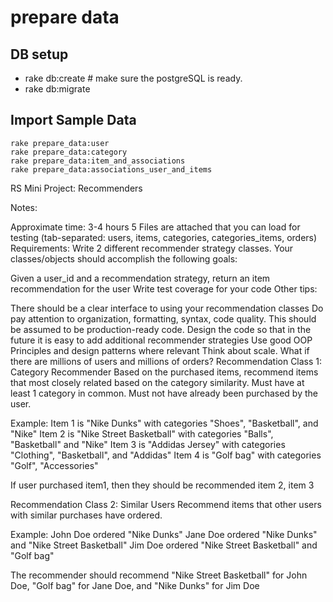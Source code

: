 # prepare data
## DB setup
- rake db:create # make sure the postgreSQL is ready.
- rake db:migrate

## Import Sample Data

    rake prepare_data:user
    rake prepare_data:category
    rake prepare_data:item_and_associations
    rake prepare_data:associations_user_and_items




RS Mini Project: Recommenders

Notes:

Approximate time: 3-4 hours
5 Files are attached that you can load for testing (tab-separated: users, items, categories, categories_items, orders)
Requirements: Write 2 different recommender strategy classes. Your classes/objects should accomplish the following goals:

Given a user_id and a recommendation strategy, return an item recommendation for the user
Write test coverage for your code
Other tips:

There should be a clear interface to using your recommendation classes
Do pay attention to organization, formatting, syntax, code quality. This should be assumed to be production-ready code.
Design the code so that in the future it is easy to add additional recommender strategies
Use good OOP Principles and design patterns where relevant
Think about scale. What if there are millions of users and millions of orders?
Recommendation Class 1: Category Recommender Based on the purchased items, recommend items that most closely related based on the category similarity. Must have at least 1 category in common. Must not have already been purchased by the user.

Example: Item 1 is "Nike Dunks" with categories "Shoes", "Basketball", and "Nike" Item 2 is "Nike Street Basketball" with categories "Balls", "Basketball" and "Nike" Item 3 is "Addidas Jersey" with categories "Clothing", "Basketball", and "Addidas" Item 4 is "Golf bag" with categories "Golf", "Accessories"

If user purchased item1, then they should be recommended item 2, item 3

Recommendation Class 2: Similar Users Recommend items that other users with similar purchases have ordered.

Example: John Doe ordered "Nike Dunks" Jane Doe ordered "Nike Dunks" and "Nike Street Basketball" Jim Doe ordered "Nike Street Basketball" and "Golf bag"

The recommender should recommend "Nike Street Basketball" for John Doe, "Golf bag" for Jane Doe, and "Nike Dunks" for Jim Doe